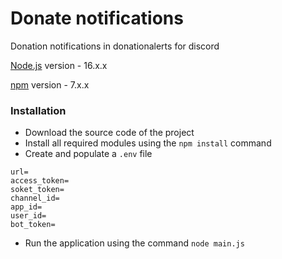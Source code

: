 # Donate notifications
Donation notifications in donationalerts for discord

[Node.js](https://nodejs.org/) version - 16.x.x

[npm](https://www.npmjs.com/) version - 7.x.x


### Installation
- Download the source code of the project
- Install all required modules using the `npm install` command
- Create and populate a `.env` file

```
url=
access_token=
soket_token=
channel_id=
app_id=
user_id=
bot_token=
```

- Run the application using the command `node main.js`